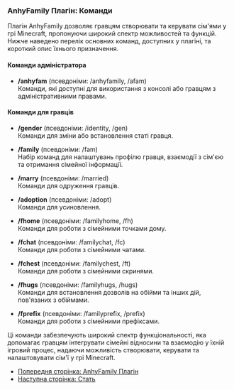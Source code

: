### AnhyFamily Плагін: Команди

Плагін AnhyFamily дозволяє гравцям створювати та керувати сім'ями у грі Minecraft, пропонуючи широкий спектр можливостей та функцій. Нижче наведено перелік основних команд, доступних у плагіні, та короткий опис їхнього призначення.

#### Команди адміністратора
- **/anhyfam** (псевдоніми: /anhyfamily, /afam)  
  Команди, які доступні для використання з консолі або гравцям з адміністративними правами.

#### Команди для гравців
- **/gender** (псевдоніми: /identity, /gen)  
  Команди для зміни або встановлення статі гравця.

- **/family** (псевдоніми: /fam)  
  Набір команд для налаштувань профілю гравця, взаємодії з сім'єю та отримання сімейної інформації.

- **/marry** (псевдоніми: /married)  
  Команди для одруження гравців.

- **/adoption** (псевдоніми: /adopt)  
  Команди для усиновлення.

- **/fhome** (псевдоніми: /familyhome, /fh)  
  Команди для роботи з сімейними точками дому.

- **/fchat** (псевдоніми: /familychat, /fc)  
  Команди для роботи з сімейними чатами.

- **/fchest** (псевдоніми: /familychest, /ft)  
  Команди для роботи з сімейними скринями.

- **/fhugs** (псевдоніми: /familyhugs, /hugs)  
  Команди для встановлення дозволів на обійми та інших дій, пов'язаних з обіймами.

- **/fprefix** (псевдоніми: /familyprefix, /prefix)  
  Команди для роботи з сімейними префіксами.

Ці команди забезпечують широкий спектр функціональності, яка допомагає гравцям інтегрувати сімейні відносини та взаємодію у їхній ігровий процес, надаючи можливість створювати, керувати та налаштовувати сім'ї у грі Minecraft.

- [Попередня сторінка: AnhyFamily Плагін](README.md)
- [Наступна сторінка: Стать](gender.md)